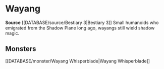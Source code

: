 ﻿---
id: '370'
name: Wayang
rarity: Common
rus_type_level: null
source: '[[DATABASE/source/Bestiary 3|Bestiary 3]]'
trait:
- Wayang
type: Trait

---
# Wayang

**Source** [[DATABASE/source/Bestiary 3|Bestiary 3]]
Small humanoids who emigrated from the Shadow Plane long ago, wayangs still wield shadow magic.

## Monsters

[[DATABASE/monster/Wayang Whisperblade|Wayang Whisperblade]]